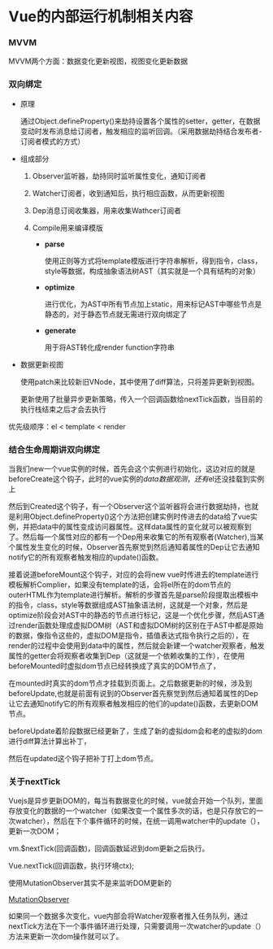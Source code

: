 # Vue的内部运行机制相关内容

### MVVM

MVVM两个方面：数据变化更新视图，视图变化更新数据

### 双向绑定

- 原理

  通过Object.defineProperty()来劫持设置各个属性的setter，getter，在数据变动时发布消息给订阅者，触发相应的监听回调。（采用数据劫持结合发布者-订阅者模式的方式）

- 组成部分

  1. Observer监听器，劫持同时监听属性变化，通知订阅者

  2. Watcher订阅者，收到通知后，执行相应函数，从而更新视图

  3. Dep消息订阅收集器，用来收集Wathcer订阅者  

  4. Compile用来编译模版

     - **parse**

       使用正则等方式将template模版进行字符串解析，得到指令，class，style等数据，构成抽象语法树AST（其实就是一个具有结构的对象）

     - **optimize**

        进行优化，为AST中所有节点加上static，用来标记AST中哪些节点是静态的，对于静态节点就无需进行双向绑定了

     - **generate**

       用于将AST转化成render function字符串

- 数据更新视图

  使用patch来比较新旧VNode，其中使用了diff算法，只将差异更新到视图。

  更新使用了批量异步更新策略，传入一个回调函数给nextTick函数，当目前的执行栈结束之后才会去执行

优先级顺序：el < template < render

### 结合生命周期讲双向绑定

当我们new一个vue实例的时候，首先会这个实例进行初始化，这边对应的就是beforeCreate这个钩子，此时的vue实例的$data数据观测，还有$el还没挂载到实例上

然后到Created这个钩子，有一个Observer这个监听器将会进行数据劫持，也就是利用Object.defineProperty()这个方法把创建实例时传进去的data给了vue实例，并把data中的属性变成访问器属性。这样data属性的变化就可以被观察到了。然后每一个属性对应的都有一个Dep用来收集它的所有观察者(Watcher),当某个属性发生变化的时候，Observer首先察觉到然后通知着属性的Dep让它去通知notify它的所有观察者触发相应的update()函数。

接着说道beforeMount这个钩子，对应的会将new vue时传进去的template进行模板解析Complier，如果没有template的话，会将el所在的dom节点的outerHTML作为template进行解析。解析的步骤首先是parse阶段提取出模板中的指令，class，style等数据组成AST抽象语法树，这就是一个对象，然后是optimize阶段会对AST中的静态的节点进行标记，这是一个优化步骤，然后AST通过render函数处理成虚拟DOM树（AST和虚拟DOM树的区别在于AST中都是原始的数据，像指令这些的，虚拟DOM是指令，插值表达式指令执行之后的），在render的过程中会使用到data中的属性，然后就会新建一个watcher观察者，触发属性的getter会将观察者收集到Dep（这就是一个依赖收集的工作），在使用beforeMounted时虚拟dom节点已经转换成了真实的DOM节点了，

在mounted时真实的dom节点才挂载到页面上。之后数据更新的时候，涉及到beforeUpdate,也就是前面有说到的Observer首先察觉到然后通知着属性的Dep让它去通知notify它的所有观察者触发相应的他们的update()函数，去更新DOM节点。

beforeUpdate着阶段数据已经更新了，生成了新的虚拟dom会和老的虚拟的dom进行diff算法计算出补丁，

然后在updated这个钩子把补丁打上dom节点。



### 关于nextTick

Vuejs是异步更新DOM的，每当有数据变化的时候，vue就会开始一个队列，里面存放变化的数据的一个watcher（如果改变一个属性多次的话，也是只存放它的一次watcher），然后在下个事件循环的时候，在统一调用watcher中的update（），更新一次DOM；



vm.$nextTick(回调函数)，回调函数延迟到dom更新之后执行。

Vue.nextTick(回调函数，执行环境ctx);

使用MutationObserver其实不是来监听DOM更新的

[MutationObserver](../javaScript/DOM/MutationObserver.md)

如果同一个数据多次变化，vue内部会将Watcher观察者推入任务队列，通过nextTick方法在下一个事件循环进行处理，只需要调用一次watcher的update（）方法来更新一次dom操作就可以了。

